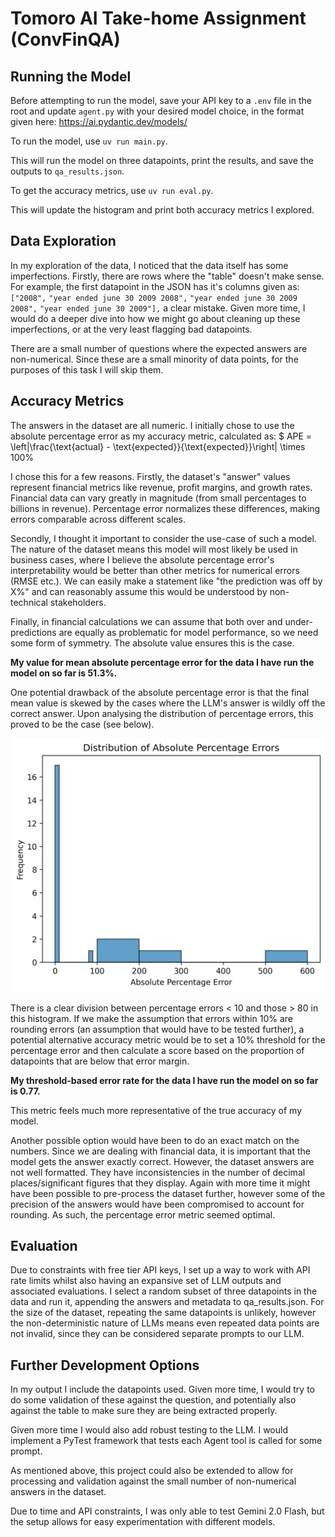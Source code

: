 # Tomoro AI Take-home Assignment (ConvFinQA) 

## Running the Model

Before attempting to run the model, save your API key to a `.env` file in the root and update `agent.py` with your desired model choice, in the format given here: https://ai.pydantic.dev/models/

To run the model, use `uv run main.py`. 

This will run the model on three datapoints, print the results, and save the outputs to `qa_results.json`.

To get the accuracy metrics, use `uv run eval.py`. 

This will update the histogram and print both accuracy metrics I explored.

## Data Exploration

In my exploration of the data, I noticed that the data itself has some imperfections. Firstly, there are rows where the "table" doesn't make sense. For example, the first datapoint in the JSON has it's columns given as: 
`["2008",`
`"year ended june 30 2009 2008",`
`"year ended june 30 2009 2008",`
`"year ended june 30 2009"],`
a clear mistake. Given more time, I would do a deeper dive into how we might go about cleaning up these imperfections, or at the very least flagging bad datapoints.

There are a small number of questions where the expected answers are non-numerical. Since these are a small minority of data points, for the purposes of this task I will skip them. 

## Accuracy Metrics

The answers in the dataset are all numeric. I initially chose to use the absolute percentage error as my accuracy metric, calculated as:
$  APE = \left|\frac{\text{actual} - \text{expected}}{\text{expected}}\right| \times 100\% 

I chose this for a few reasons. Firstly, the dataset's "answer" values represent financial metrics like revenue, profit margins, and growth rates. Financial data can vary greatly in magnitude (from small percentages to billions in revenue). Percentage error normalizes these differences, making errors comparable across different scales.

Secondly, I thought it important to consider the use-case of such a model. The nature of the dataset means this model will most likely be used in business cases, where I believe the absolute percentage error's interpretability would be better than other metrics for numerical errors (RMSE etc.). We can easily make a statement like "the prediction was off by X%" and can reasonably assume this would be understood by non-technical stakeholders.

Finally, in financial calculations we can assume that both over and under-predictions are equally as problematic for model performance, so we need some form of symmetry. The absolute value ensures this is the case.

__My value for mean absolute percentage error for the data I have run the model on so far is 51.3%.__

One potential drawback of the absolute percentage error is that the final mean value is skewed by the cases where the LLM's answer is wildly off the correct answer. Upon analysing the distribution of percentage errors, this proved to be the case (see below).

![image info](./ape_dist_histogram.png)

There is a clear division between percentage errors < 10 and those > 80 in this histogram. If we make the assumption that errors within 10% are rounding errors (an assumption that would have to be tested further), a potential alternative accuracy metric would be to set a 10% threshold for the percentage error and then calculate a score based on the proportion of datapoints that are below that error margin. 

__My threshold-based error rate for the data I have run the model on so far is 0.77.__

This metric feels much more representative of the true accuracy of my model.

Another possible option would have been to do an exact match on the numbers. Since we are dealing with financial data, it is important that the model gets the answer exactly correct. However, the dataset answers are not well formatted. They have inconsistencies in the number of decimal places/significant figures that they display. Again with more time it might have been possible to pre-process the dataset further, however some of the precision of the answers would have been compromised to account for rounding. As such, the percentage error metric seemed optimal.

## Evaluation

Due to constraints with free tier API keys, I set up a way to work with API rate limits whilst also having an expansive set of LLM outputs and associated evaluations. I select a random subset of three datapoints in the data and run it, appending the answers and metadata to qa_results.json. For the size of the dataset, repeating the same datapoints is unlikely, however the non-deterministic nature of LLMs means even repeated data points are not invalid, since they can be considered separate prompts to our LLM.

## Further Development Options

In my output I include the datapoints used. Given more time, I would try to do some validation of these against the question, and potentially also against the table to make sure they are being extracted properly.

Given more time I would also add robust testing to the LLM. I would implement a PyTest framework that tests each Agent tool is called for some prompt.

As mentioned above, this project could also be extended to allow for processing and validation against the small number of non-numerical answers in the dataset.

Due to time and API constraints, I was only able to test Gemini 2.0 Flash, but the setup allows for easy experimentation with different models.